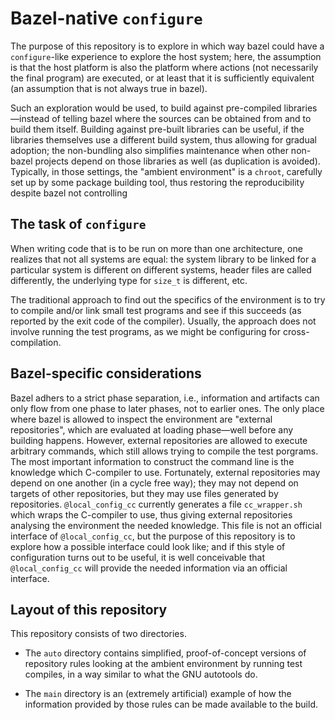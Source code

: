 # Bazel-native `configure`

The purpose of this repository is to explore in which way bazel
could have a `configure`-like experience to explore the host system;
here, the assumption is that the host platform is also the platform
where actions (not necessarily the final program) are executed, or
at least that it is sufficiently equivalent (an assumption that is
not always true in bazel).

Such an exploration would be used, to build against pre-compiled
libraries&mdash;instead of telling bazel where the sources can be
obtained from and to build them itself. Building against pre-built
libraries can be useful, if the libraries themselves use a different
build system, thus allowing for gradual adoption; the non-bundling
also simplifies maintenance when other non-bazel projects depend
on those libraries as well (as duplication is avoided). Typically,
in those settings, the "ambient environment" is a `chroot`,
carefully set up by some package building tool, thus restoring the
reproducibility despite bazel not controlling


## The task of `configure`

When writing code that is to be run on more than one architecture,
one realizes that not all systems are equal: the system library
to be linked for a particular system is different on different
systems, header files are called differently, the underlying type
for `size_t` is different, etc.

The traditional approach to find out the specifics of the environment
is to try to compile and/or link small test programs and see if this
succeeds (as reported by the exit code of the compiler). Usually,
the approach does not involve running the test programs, as we
might be configuring for cross-compilation.

## Bazel-specific considerations

Bazel adhers to a strict phase separation, i.e., information and
artifacts can only flow from one phase to later phases, not to
earlier ones. The only place where bazel is allowed to inspect
the environment are "external repositories", which are evaluated
at loading phase&mdash;well before any building happens. However,
external repositories are allowed to execute arbitrary commands,
which still allows trying to compile the test porgrams. The most
important information to construct the command line is the knowledge
which C-compiler to use. Fortunately, external repositories may
depend on one another (in a cycle free way); they may not depend
on targets of other repositories, but they may use files generated
by repositories. `@local_config_cc` currently generates a file
`cc_wrapper.sh` which wraps the C-compiler to use, thus giving external
repositories analysing the environment the needed knowledge. This
file is not an official interface of `@local_config_cc`, but the
purpose of this repository is to explore how a possible interface
could look like; and if this style of configuration turns out to be
useful, it is well conceivable that `@local_config_cc` will provide
the needed information via an official interface.

## Layout of this repository

This repository consists of two directories.

- The `auto` directory contains simplified, proof-of-concept versions
  of repository rules looking at the ambient environment by running
  test compiles, in a way similar to what the GNU autotools do.

- The `main` directory is an (extremely artificial) example of how
  the information provided by those rules can be made available to
  the build.
